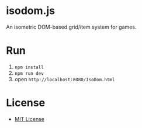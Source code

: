 # isodom.js
An isometric DOM-based grid/item system for games.

# Run

1. `npm install`
2. `npm run dev`
3. open `http://localhost:8080/IsoDom.html`

# License

* [MIT License](README.md)
